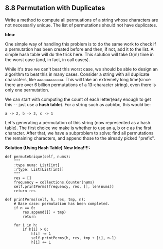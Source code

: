 ## 8.8 Permutation with Duplicates

Write a method to compute all permuations of a string whose characters are not necessarily unique. The list of permutations should not have duplicates.

**Idea:**

One simple way of handling this problem is to do the same work to check if a permutation has been created before and then, if not, add it to the list. A simple hash table will do the trick here. This solution will take O(n!) time in the worst case (and, in fact, in call cases).

While it's true we can't beat this worst case, we should be able to design an algorithm to beat this in many cases. Consider a string with all duplicate characters, like `aaaaaaaaaaaa`. This will take an extremely long time(since there are over 6 billion permutations of a 13-character string), even there is only one permutation.

We can start with computing the count of each letter(easy enough to get this -- just use a **hash  table**). For a string such as aabbbc, this would be:
    
    a -> 2, b -> 3, c -> 1

Let's generating a permutation of this string (now represented as a hash table). The first choice we make is whether to use an a, b or c as the first character. After that, we have a subproblem to solve: find all permutations the remaining characters, and append those to the already picked "prefix".

**Solution (Using Hash Table) New Idea!!!!:**

    def permuteUnique(self, nums):
        """
        :type nums: List[int]
        :rtype: List[List[int]]
        """
        res = []
        frequency = collections.Counter(nums)
        self.printPerms(frequency, res, [], len(nums))
        return res
        
    def printPerms(self, h, res, tmp, n):
        # Base case: permutation has been completed.
        if n == 0:
            res.append([] + tmp)
            return
        
        for i in h:
            if h[i] > 0:
                h[i] -= 1
                self.printPerms(h, res, tmp + [i], n-1)
                h[i] += 1
                